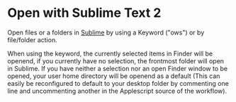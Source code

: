Open with Sublime Text 2
===
Open files or a folders in [Sublime](http://www.sublimetext.com/) by using a Keyword ("ows") or by file/folder action.

When using the keyword, the currently selected items in Finder will be openend, if you currently have no selection, the frontmost folder will open in Sublime. If you have neither a selection nor an open Finder window to be opened, your user home directory will be openend as a default (This can easily be reconfigured to default to your desktop folder by commenting one line and uncommenting another in the Applescript source of the workflow).